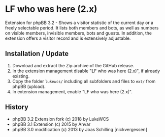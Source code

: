# LF who was here (2.x)
Extension for phpBB 3.2 - Shows a visitor statistic of the current day or a freely selectable period. It lists both members and bots, as well as numbers on visible members, invisible members, bots and guests. In addition, the extension offers a visitor record and is extensively adjustable.

## Installation / Update
1. Download and extract the Zip archive of the GitHub release.
1. In the extension management disable "LF who was here (2.x)", if already existing.
1. Copy the folder `lukewcs/` including all subfolders and files to `ext/` from phpBB (upload).
1. In extension management, enable "LF who was here (2.x)".

## History
* phpBB 3.2 Extension fork (c) 2018 by LukeWCS
* phpBB 3.1 Extension (c) 2015 by Anvar
* phpBB 3.0 modification (c) 2013 by Joas Schilling [nickvergessen]
